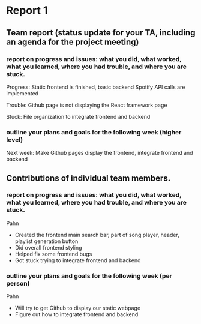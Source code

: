 # Report 1

## Team report (status update for your TA, including an agenda for the project meeting)

### report on progress and issues: what you did, what worked, what you learned, where you had trouble, and where you are stuck.

Progress: Static frontend is finished, basic backend Spotify API calls are implemented

Trouble: Github page is not displaying the React framework page

Stuck: File organization to integrate frontend and backend

### outline your plans and goals for the following week (higher level)

Next week: Make Github pages display the frontend, integrate frontend and backend

## Contributions of individual team members.

### report on progress and issues: what you did, what worked, what you learned, where you had trouble, and where you are stuck.

Pahn
 * Created the frontend main search bar, part of song player, header, playlist generation button
 * Did overall frontend styling
 * Helped fix some frontend bugs
 * Got stuck trying to integrate frontend and backend


### outline your plans and goals for the following week (per person)

Pahn
 * Will try to get Github to display our static webpage
 * Figure out how to integrate frontend and backend
